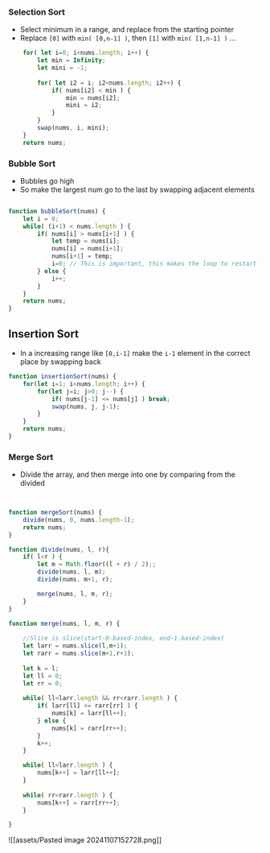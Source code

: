 ### Selection Sort
- Select minimum in a range, and replace from the starting pointer
- Replace `[0]` with `min( [0,n-1] )`, then `[1]` with `min( [1,n-1] )` ...

```Javascript
    for( let i=0; i<nums.length; i++) {
        let min = Infinity;
        let mini = -1;
        
        for( let i2 = i; i2<nums.length; i2++) {
            if( nums[i2] < min ) {
                min = nums[i2];
                mini = i2;
            }
        }
        swap(nums, i, mini);
    }
    return nums;
```

### Bubble Sort
- Bubbles go high
- So make the largest num go to the last by swapping adjacent elements

```Javascript

function bubbleSort(nums) {
	let i = 0;
	while( (i+1) < nums.length ) {
		if( nums[i] > nums[i+1] ) {
			let temp = nums[i];
			nums[i] = nums[i+1];
			nums[i+1] = temp;
			i=0; // This is important, this makes the loop to restart from 0
		} else {
			i++;
		}
	}
	return nums;
}
```

## Insertion Sort
- In a increasing range like `[0,i-1]` make the `i-1` element in the correct place by swapping back

```Javascript
function insertionSort(nums) {
	for(let i=1; i<nums.length; i++) {
		for(let j=i; j>0; j--) {
			if( nums[j-1] <= nums[j] ) break;
			swap(nums, j, j-1);
		}
	}
	return nums;
}
```

### Merge Sort
- Divide the array, and then merge into one by comparing from the divided

```javascript
  

function mergeSort(nums) {
    divide(nums, 0, nums.length-1);
    return nums;
}

function divide(nums, l, r){
    if( l<r ) {
        let m = Math.floor((l + r) / 2);;
        divide(nums, l, m);
        divide(nums, m+1, r);

        merge(nums, l, m, r);
    }
}
  
function merge(nums, l, m, r) {

	//Slice is slice(start-0-based-index, end-1-based-index)
    let larr = nums.slice(l,m+1);
    let rarr = nums.slice(m+1,r+1);
  
    let k = l;
    let ll = 0;
    let rr = 0;
    
    while( ll<larr.length && rr<rarr.length ) {
        if( larr[ll] <= rarr[rr] ) {
            nums[k] = larr[ll++];
        } else {
            nums[k] = rarr[rr++];
        }
        k++;
    }

    while( ll<larr.length ) {
        nums[k++] = larr[ll++];
    }
    
    while( rr<rarr.length ) {
        nums[k++] = rarr[rr++];
    }

}
```


![[assets/Pasted image 20241107152728.png]]